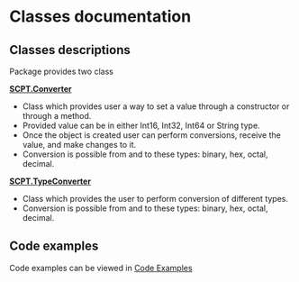 # Classes documentation
## Classes descriptions
Package provides two class

[**SCPT.Converter**](Converter.md)
* Class which provides user a way to set a value through a constructor or through a method.
* Provided value can be in either Int16, Int32, Int64 or String type.
* Once the object is created user can perform conversions, receive the value, and make changes to it.
* Conversion is possible from and to these types: binary, hex, octal, decimal.

[**SCPT.TypeConverter**](TypeConverter.md)
* Class which provides the user to perform conversion of different types.
* Conversion is possible from and to these types: binary, hex, octal, decimal.

## Code examples
Code examples can be viewed in [Code Examples](CodeExamples.md)
